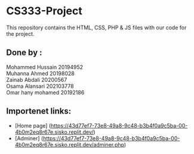 # CS333-Project
This repository contains the HTML, CSS, PHP & JS files with our code for the project.

## Done by  :
  Mohammed Hussain      20194952<br>
  Muhanna Ahmed         20198028<br>
  Zainab Abdali         20200567<br>
  Osama Alansari        202103778<br>
  Omar hany mohamed     20192186

## Importenet links:
  * [Home page] (https://43d77ef7-73e8-49a8-9c48-b3b4f0a9c5ba-00-4b0m2eq8r67e.sisko.replit.dev/)
  * [Adminer] (https://43d77ef7-73e8-49a8-9c48-b3b4f0a9c5ba-00-4b0m2eq8r67e.sisko.replit.dev/adminer.php)
